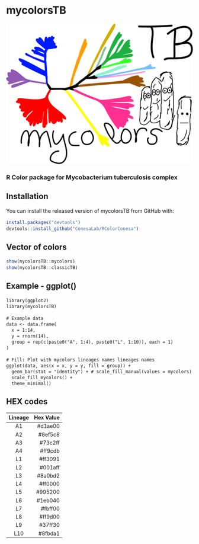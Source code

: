 # mycolorsTB
<p align="center">
  <img src="https://github.com/PathoGenOmics-Lab/mycolorsTB/blob/main/images/mycolors.png" title="AMAP logo" style="width:650px; height: auto;">
</p>

### R Color package for Mycobacterium tuberculosis complex

## Installation
You can install the released version of mycolorsTB from GitHub
with:

``` r
install.packages("devtools")
devtools::install_github("ConesaLab/RColorConesa")
```
## Vector of colors
``` r
show(mycolorsTB::mycolors)
show(mycolorsTB::classicTB)
```
## Example - ggplot()
```
library(ggplot2)
library(mycolorsTB)

# Example data
data <- data.frame(
  x = 1:14,
  y = rnorm(14),
  group = rep(c(paste0("A", 1:4), paste0("L", 1:10)), each = 1)
)

# Fill: Plot with mycolors lineages names lineages names
ggplot(data, aes(x = x, y = y, fill = group)) +
  geom_bar(stat = "identity") + # scale_fill_manual(values = mycolors)
  scale_fill_mycolors() +
  theme_minimal()
```

## HEX codes
| Lineage      | Hex Value  |
|:------------:|-----------:|
| A1           | #d1ae00    |
| A2           | #8ef5c8    |
| A3           | #73c2ff    |
| A4           | #ff9cdb    |
| L1           | #ff3091    |
| L2           | #001aff    |
| L3           | #8a0bd2    |
| L4           | #ff0000    |
| L5           | #995200    |
| L6           | #1eb040    |
| L7           | #fbff00    |
| L8           | #ff9d00    |
| L9           | #37ff30    |
| L10          | #8fbda1    |

